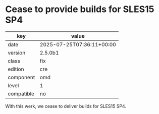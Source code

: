[//]: # (werk v2)
# Cease to provide builds for SLES15 SP4

key        | value
---------- | ---
date       | 2025-07-25T07:36:11+00:00
version    | 2.5.0b1
class      | fix
edition    | cre
component  | omd
level      | 1
compatible | no

With this werk, we cease to deliver builds for SLES15 SP4.
